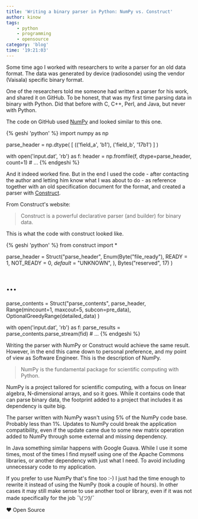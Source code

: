 ```yaml
---
title: 'Writing a binary parser in Python: NumPy vs. Construct'
author: kinow
tags:
    - python
    - programming
    - opensource
category: 'blog'
time: '19:21:03'
---
```


Some time ago I worked with researchers to write a parser for an old data format. The data
was generated by device (radiosonde) using the vendor (Vaisala) specific binary format.

One of the researchers told me someone had written a parser for his work, and shared it
on GitHub. To be honest, that was my first time parsing data in binary with Python. Did
that before with C, C++, Perl, and Java, but never with Python.

The code on GitHub used [NumPy](http://www.numpy.org/) and looked similar to this one.

{% geshi 'python' %}
import numpy as np

parse_header = np.dtype( [ (('field_a', 'b1'), ('field_b', '17b1') ] )

with open('input.dat', 'rb') as f:
    header = np.fromfile(f, dtype=parse_header, count=1)
    # ...
{% endgeshi %}

And it indeed worked fine. But in the end I used the code - after contacting the author and letting
him know what I was about to do - as reference together with an old specification document
for the format, and created a parser with [Construct](https://construct.readthedocs.io/en/latest/).

From Construct's website:

> Construct is a powerful declarative parser (and builder) for binary data.

This is what the code with construct looked like.

{% geshi 'python' %}
from construct import *

parse_header = Struct("parse_header",
    Enum(Byte("file_ready"),
        READY = 1,
        NOT_READY = 0,
        _default_ = "UNKNOWN",
    ),
    Bytes("reserved", 17)
)

# ...

parse_contents = Struct("parse_contents",
    parse_header,
    Range(mincount=1, maxcout=5, subcon=pre_data),
    OptionalGreedyRange(detailed_data)
)

with open('input.dat', 'rb') as f:
    parse_results = parse_contents.parse_stream(fid)
    # ...
{% endgeshi %}

Writing the parser with NumPy or Construct would achieve the same result. However, in the end
this came down to personal preference, and my point of view as Software Engineer. This is the
description of NumPy.

> NumPy is the fundamental package for scientific computing with Python.

NumPy is a project tailored for scientific computing, with a focus on linear algebra,
N-dimensional arrays, and so it goes. While it contains code that can parse binary data,
the footprint added to a project that includes it as dependency is quite big.

The parser written with NumPy wasn't using 5% of the NumPy code base. Probably less than 1%. Updates
to NumPy could break the application compatibility, even if the update came due to some new
matrix operation added to NumPy through some external and missing dependency.

In Java something similar happens with Google Guava. While I use it some times, most of the
times I find myself using one of the Apache Commons libraries, or another dependency
with just what I need. To avoid including unnecessary code to my application.

If you prefer to use NumPy that's fine too :-) I just had the time enough to rewrite it
instead of using the NumPy (took a couple of hours). In other cases it may still
make sense to use another tool or library, even if it was not made specifically for the
job ¯\\_(ツ)_/¯

&hearts; Open Source
